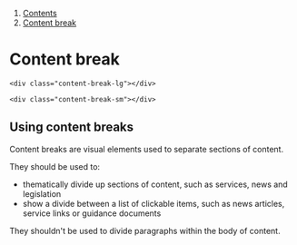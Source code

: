 <div class="breadcrumbs">
  <ol>
    <li><a href="/docs/core/contents">Contents</a></li>
    <li><a href="#">Content break</a></li>
  </ol>
</div>

# Content break

<div class="content-break-lg"></div>

    <div class="content-break-lg"></div>

<div class="content-break-sm"></div>

    <div class="content-break-sm"></div>

## Using content breaks

Content breaks are visual elements used to separate sections of content.

They should be used to:
<ul>
  <li>thematically divide up sections of content, such as services, news and legislation</li>
  <li>show a divide between a list of clickable items, such as news articles, service links or guidance documents</li>
</ul>

They shouldn't be used to divide paragraphs within the body of content.

